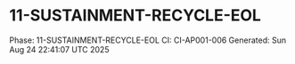 # 11-SUSTAINMENT-RECYCLE-EOL
Phase: 11-SUSTAINMENT-RECYCLE-EOL
CI: CI-AP001-006
Generated: Sun Aug 24 22:41:07 UTC 2025
